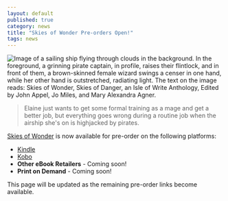 ```yaml
---
layout: default
published: true
category: news
title: "Skies of Wonder Pre-orders Open!"
tags: news
---
```


<img src="{{ site.url }}/assets/SkiesOfWonder-ebook-cover-web.jpg" alt="Image of a sailing ship flying through clouds in the background. In the foreground, a grinning pirate captain, in profile, raises their flintlock, and in front of them, a brown-skinned female wizard swings a censer in one hand, while her other hand is outstretched, radiating light. The text on the image reads: Skies of Wonder, Skies of Danger, an Isle of Write Anthology, Edited by John Appel, Jo Miles, and Mary Alexandra Agner.">

> Elaine just wants to get some formal training as a mage and get a better job, but everything goes wrong during a routine job when the airship she's on is highjacked by pirates.

[Skies of Wonder](https://skiesofwonder.com/) is now available for
pre-order on the following platforms:

* [Kindle](https://amzn.to/2JbY0Em)
* [Kobo](https://www.kobo.com/us/en/ebook/skies-of-wonder-skies-of-danger)
* **Other eBook Retailers** - Coming soon!
* **Print on Demand** - Coming soon!

This page will be updated as the remaining pre-order links become
available.
